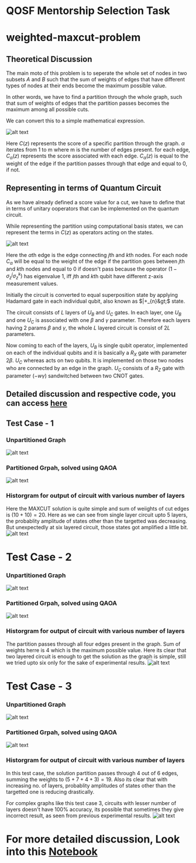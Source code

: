 # QOSF Mentorship Selection Task
# weighted-maxcut-problem


## Theoretical Discussion
The main moto of this problem is to seperate the whole set of nodes in two subsets $A$ and $B$ such that the sum of weights of edges that have different types of nodes at their ends become the maximum possible value.

In other words, we have to find a partition through the whole graph, such that sum of weights of edges that the partition passes becomes the maximum among all possible cuts.

We can convert this to a simple mathematical expression.

![alt text](https://github.com/senpinaki222/weighted-maxcut-problem/blob/main/images/eqn_1.png?raw=true)

Here $C(z)$ represents the score of a specific partition through the graph. $\alpha$ iterates from 1 to m where m is the number of edges present. for each edge, $C_{\alpha}(z)$ represents the score associated with each edge. $C_{\alpha}(z)$ is equal to the weight of the edge if the partition passes through that edge and equal to $0$, if not.

## Representing in terms of Quantum Circuit
As we have already defined a score value for a cut, we have to define that in terms of unitary ooperators that can be implemented on the quantum circuit.

While representing the partition using computational basis states, we can represent the terms in $C(z)$ as operators acting on the states.

![alt text](https://github.com/senpinaki222/weighted-maxcut-problem/blob/main/images/eqn_2.png?raw=true)

Here the $\alpha$th edge is the edge connecting $j$th and $k$th nodes. For each node $C_{\alpha}$ will be equal to the weight of the edge if the partition goes between $j$th and $k$th nodes and equal to $0$ if doesn't pass because the operator $(1-\sigma_z^j \sigma_z^k)$ has eigenvalue $1$, iff $j$th and $k$th qubit have different z-axis measurement values.

Initially the circuit is converted to equal superposition state by applying Hadamard gate in each individual qubit, also known as $|+_{n}&gt;$ state.

The circuit consists of $L$ layers of $U_B$ and $U_C$ gates. In each layer, one $U_B$ and one $U_C$ is associated with one $\beta$ and $\gamma$ parameter. Therefore each layers having 2 params $\beta$ and $\gamma$, the whole $L$ layered circuit is consist of $2L$ parameters.

Now coming to each of the layers, $U_B$ is single qubit operator, implemented on each of the individual qubits and it is basically a $R_X$ gate with parameter $2\beta$. $U_C$ whereas acts on two qubits. It is implemented on those two nodes who are connected by an edge in the graph. $U_C$ consists of a $R_Z$ gate with parameter $(-w\gamma)$ sandwitched between two CNOT gates.

## Detailed discussion and respective code, you can access [here](https://github.com/senpinaki222/weighted-maxcut-problem/blob/main/weighted_maxcut.ipynb)

## Test Case - 1
### Unpartitioned Graph 
![alt text](https://github.com/senpinaki222/weighted-maxcut-problem/blob/main/images/case1_unsolved.png?raw=true)

### Partitioned Grpah, solved using QAOA 
![alt text](https://github.com/senpinaki222/weighted-maxcut-problem/blob/main/images/case1_solved.png?raw=true)

### Historgram for output of circuit with various number of layers
Here the MAXCUT solution is quite simple and sum of weiights of cut edges is $(10+10)=20$. Here as we can see from single layer circuit upto 5 layers, the probablity amplitude of states other than the targetted was decreasing. But unexpectedly at six layered circuit, those states got amplified a little bit.
![alt text](https://github.com/senpinaki222/weighted-maxcut-problem/blob/main/images/histogram_1.png?raw=true)


# Test Case - 2
### Unpartitioned Graph 
![alt text](https://github.com/senpinaki222/weighted-maxcut-problem/blob/main/images/case2_unsolved.png?raw=true)

### Partitioned Grpah, solved using QAOA 
![alt text](https://github.com/senpinaki222/weighted-maxcut-problem/blob/main/images/case2_solved.png?raw=true)

### Historgram for output of circuit with various number of layers
The partition passes through all four edges present in the graph. Sum of weights herre is $4$ which is the maximum possible value. Here its clear that two layered circuit is enough to get the solution as the graph is simple, still we tried upto six only for the sake of experimental results.
![alt text](https://github.com/senpinaki222/weighted-maxcut-problem/blob/main/images/histogram_2.png?raw=true)


# Test Case - 3
### Unpartitioned Graph 
![alt text](https://github.com/senpinaki222/weighted-maxcut-problem/blob/main/images/case3_unsolved.png?raw=true)

### Partitioned Grpah, solved using QAOA 
![alt text](https://github.com/senpinaki222/weighted-maxcut-problem/blob/main/images/case3_solved.png?raw=true)

### Historgram for output of circuit with various number of layers
In this test case, the solution partition passes through $4$ out of $6$ edges, summing the weights to $(5+7+4+3) = 19$. Also its clear that with increasing no. of layers, probablity amplitudes of states other than the targetted one is reducing drastically.

For complex graphs like this test case 3, circuits with lesser number of layers doesn't have 100% accuracy, its possible that sometimes they give incorrect result, as seen from previous experimental results.
![alt text](https://github.com/senpinaki222/weighted-maxcut-problem/blob/main/images/histogram_3.png?raw=true)

# For more detailed discussion, Look into this [Notebook](https://github.com/senpinaki222/weighted-maxcut-problem/blob/main/weighted_maxcut.ipynb)
